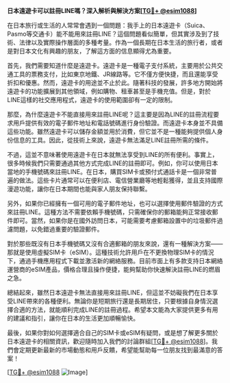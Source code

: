 **日本遠遊卡可以註冊LINE嗎？深入解析與解決方案[[TG💪+ @esim1088](https://t.me/s/esim1088)]**

在日本旅行或生活的人常常會遇到一個問題：我手上的日本遠遊卡（Suica、Pasmo等交通卡）能不能用來註冊LINE？這個問題看似簡單，但其實涉及到了技術、法律以及實際操作層面的多種考量。作為一個長期在日本生活的旅行者，或者是對日本文化有興趣的朋友，了解這方面的信息顯得尤為重要。

首先，我們需要知道什麼是遠遊卡。遠遊卡是一種電子支付系統，主要用於公共交通工具的票務支付，比如東京地鐵、JR線路等。它不僅方便快捷，而且還能享受折扣和優惠。然而，遠遊卡的用途並不止於此。隨著科技的發展，許多地方開始將遠遊卡的功能擴展到其他領域，例如購物、租車甚至是手機充值。但是，對於LINE這樣的社交應用程式，遠遊卡的使用範圍卻有一定的限制。

那麼，為什麼遠遊卡不能直接用來註冊LINE呢？這主要是因為LINE的註冊流程要求用戶提供有效的電子郵件地址和電話號碼進行身份驗證。而遠遊卡本身並不具備這些功能。雖然遠遊卡可以儲存金額並用於消費，但它並不是一種能夠提供個人身份信息的工具。因此，從技術上來說，遠遊卡無法滿足LINE註冊所需的條件。

不過，這並不意味著使用遠遊卡在日本就無法享受到LINE的所有便利。事實上，很多時候我們只需要通過其他方式完成LINE的註冊即可。例如，你可以使用日本當地的手機號碼來註冊LINE。在日本，購買SIM卡或預付式通話卡是一個非常普遍的做法。這些卡片通常可以在便利店、電信營業廳等地輕鬆獲得，並且支持國際漫遊功能，讓你在日本期間也能與家人朋友保持聯繫。

另外，如果你已經擁有一個可用的電子郵件地址，也可以選擇使用郵件驗證的方式來註冊LINE。這種方法不需要依賴手機號碼，只需確保你的郵箱能夠正常接收郵件即可。當然，如果你是在國外訪問日本，可能需要考慮郵箱設置中的垃圾郵件過濾問題，以免錯過重要的驗證郵件。

對於那些既沒有日本手機號碼又沒有合適郵箱的朋友來說，還有一種解決方案——那就是使用虛擬SIM卡（eSIM）。這種技術允許用戶在不更換物理SIM卡的情況下，通過手機應用程式下載並激活新的網絡服務。目前市面上有多款支持日本網絡運營商的eSIM產品，價格合理且操作便捷，能夠幫助你快速解決註冊LINE的燃眉之急。

總結起來，雖然日本遠遊卡無法直接用來註冊LINE，但這並不妨礙我們在日本享受LINE帶來的各種便利。無論你是短期旅行還是長期居住，只要根據自身情況選擇合適的方法，就能順利完成LINE的註冊過程。希望本文能為大家提供更多有用的建議和指引，讓你在日本的生活更加順暢愉快。

最後，如果你對如何選擇適合自己的SIM卡或eSIM有疑問，或是想了解更多關於日本遠遊卡的相關資訊，歡迎隨時加入我們的討論群組[[TG💪+ @esim1088](https://t.me/s/esim1088)]。我們會定期更新最新的市場動態和用戶反饋，希望能幫助每一位朋友找到最滿意的答案！

[[TG💪+ @esim1088](https://t.me/s/esim1088) ![Image](https://i.postimg.cc/4NQfJmqS/Snipaste-2025-05-13-00-14-12.png)]